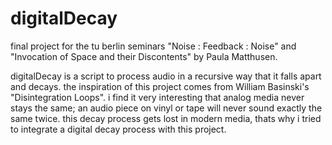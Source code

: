 # digitalDecay
final project for the tu berlin seminars "Noise : Feedback : Noise" and "Invocation of Space and their Discontents" by Paula Matthusen.

digitalDecay is a script to process audio in a recursive way that it falls apart and decays. the inspiration of this project comes from William Basinski's "Disintegration Loops". i find it very interesting that analog media never stays the same; an audio piece on vinyl or tape will never sound exactly the same twice. this decay process gets lost in modern media, thats why i tried to integrate a digital decay process with this project.
